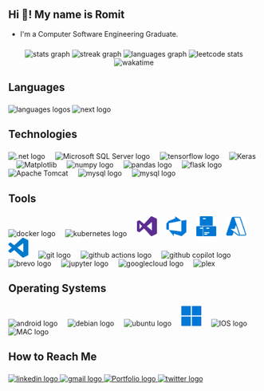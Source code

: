 <h2 align="left">Hi 👋! My name is Romit</h2>

- I'm a Computer Software Engineering Graduate.

###
<div>
  <div align="center">
    <img src="https://github-readme-stats-ninepiece2.vercel.app/api?username=NinePiece2&hide_title=false&hide_rank=false&show_icons=true&include_all_commits=true&count_private=true&disable_animations=false&theme=dark&locale=en&hide_border=false" height="150" alt="stats graph"  />
    <img src="https://github-readme-streak-stats-ninepiece2.vercel.app?user=NinePiece2&locale=en&mode=daily&theme=dark&hide_border=false&border_radius=5" height="150" alt="streak graph"  />
    <img src="https://github-readme-stats-ninepiece2.vercel.app/api/top-langs?username=NinePiece2&locale=en&hide_title=false&layout=compact&card_width=320&langs_count=10&theme=dark&hide_border=false&size_weight=0.5&count_weight=0.5" height="165" alt="languages graph"  />
    <img src="https://leetcard.jacoblin.cool/NinePiece2?theme=dark" height="165" alt="leetcode stats"/>
    <div align="center">
      <img src="https://github-readme-stats-ninepiece2.vercel.app/api/wakatime?username=ninepiece2&theme=dark&locale=en&layout=compact" alt="wakatime"/>
    </div
  </div>
</div>

###

<h2 align="left">Languages</h2>

###

<div align="left">
  <img src="https://skillicons.dev/icons?i=c,cs,cpp,html,java,ts,js,react,tailwind,md,py,arduino" height="40" alt="languages logos" />
  <img src="https://cdn.simpleicons.org/nextdotjs/FFFFFF" height="40" width="40" alt="next logo"  />
</div>

###

<h2 align="left">Technologies</h2>

###

<div align="left">
  <img src="https://img.shields.io/badge/.NET-5C2D91?style=for-the-badge&logo=.net&logoColor=white" height="30" alt=".net logo"  />
  <img width="12" />
  <img src="https://img.shields.io/badge/Microsoft%20SQL%20Server-CC2927?style=for-the-badge&logo=microsoft%20sql%20server&logoColor=white" height="30" alt="Microsoft SQL Server logo"  />
  <img width="12" />
  <img src="https://cdn.jsdelivr.net/gh/devicons/devicon/icons/tensorflow/tensorflow-original.svg" height="30" alt="tensorflow logo"  />
  <img width="12" />
  <img src="https://img.shields.io/badge/Keras-%23D00000.svg?style=for-the-badge&logo=Keras&logoColor=white" height="30" alt="Keras"  />
  <img width="12" />
  <img src="https://img.shields.io/badge/Matplotlib-%23ffffff.svg?style=for-the-badge&logo=Matplotlib&logoColor=black" height="30" alt="Matplotlib"  />
  <img width="12" />
  <img src="https://cdn.jsdelivr.net/gh/devicons/devicon/icons/numpy/numpy-original.svg" height="30" alt="numpy logo"  />
  <img width="12" />
  <img src="https://img.shields.io/badge/pandas-150458?logo=pandas&logoColor=white&style=for-the-badge" height="30" alt="pandas logo"  />
  <img width="12" />
  <img src="https://img.shields.io/badge/Flask-000000?logo=flask&logoColor=white&style=for-the-badge" height="30" alt="flask logo"  />
  <img width="12" />
  <img src="https://img.shields.io/badge/apache%20tomcat-%23F8DC75.svg?style=for-the-badge&logo=apache-tomcat&logoColor=black" height="30" alt="Apache Tomcat"  />
  <img width="12" />
  <img src="https://img.shields.io/badge/mysql-4479A1.svg?style=for-the-badge&logo=mysql&logoColor=white" height="30" alt="mysql logo"  />
  <img width="12" />
  <img src="https://img.shields.io/badge/Vercel-000000?style=for-the-badge&logo=vercel&logoColor=white" height="30" alt="mysql logo"  />
</div>

###

<h2 align="left">Tools</h2>

###

<div align="left">
  <img src="https://cdn.simpleicons.org/docker/2496ED" height="40" width="40" alt="docker logo"  />
  <img width="12" />
  <img src="https://cdn.simpleicons.org/kubernetes/326CE5" height="40" width="40" alt="kubernetes logo"  />
  <img width="12" />
  <img src="/icons/visualstudio.svg" height="40" width="40" alt="visual studio logo"  />
  <img width="12" />
  <img src="/icons/azuredevops.svg" height="40" width="40" alt="Azure DevOps logo"  />
  <img width="12" />
  <img src="/icons/azureartifacts.svg" height="40" width="40" alt="Azure Artifacts logo"  />
  <img width="12" />
  <img src="/icons/microsoftazure.svg" height="40" width="40" alt="Microsoft Azure logo"  />
  <img width="12" />
  <img src="/icons/visualstudiocode.svg" height="40" width="40" alt="vscode logo"  />
  <img width="12" />
  <img src="https://cdn.simpleicons.org/git" height="40" width="40" alt="git logo"  />
  <img width="12" />
  <img src="https://cdn.simpleicons.org/githubactions" height="40" width="40" alt="github actions logo"  />
  <img width="12" />
  <img src="https://cdn.simpleicons.org/githubcopilot/FFFFFF" height="40" width="40" alt="github copilot logo"  />
  <img width="12" />
  <img src="https://cdn.simpleicons.org/brevo" height="40" width="40" alt="brevo logo"  />
  <img width="12" />
  <img src="https://cdn.simpleicons.org/jupyter/F37626" height="40" width="40" alt="jupyter logo"  />
  <img width="12" />
  <img src="https://cdn.simpleicons.org/googlecloud/4285F4" height="40" width="40" alt="googlecloud logo"  />
  <img width="12" />
  <img src="https://img.shields.io/badge/plex-%23E5A00D.svg?style=for-the-badge&logo=plex&logoColor=white" height="40"  alt="plex"  />
</div>

###

<h2 align="left">Operating Systems</h2>

###

<div align="left">
  <img src="https://cdn.simpleicons.org/android/3DDC84" height="40" width="40" alt="android logo"  />
  <img width="12" />
  <img src="https://cdn.simpleicons.org/debian/A81D33" height="40" width="40" alt="debian logo"  />
  <img width="12" />
  <img src="https://cdn.simpleicons.org/ubuntu/E95420" height="40" width="40" alt="ubuntu logo"  />
  <img width="12" />
  <img src="/icons/windows.svg" height="40" width="40" alt="windows logo"  />
  <img width="12" />
  <img src="https://cdn.simpleicons.org/ios/FFFFFF" height="40" width="40" alt="IOS logo"  />
  <img width="12" />
  <img src="https://cdn.simpleicons.org/macOS/FFFFFF" height="40" width="40" alt="MAC logo"  />
</div>

###

<h2 align="left">How to Reach Me</h2>

###

<div align="left">
  <a href="https://www.linkedin.com/in/romit-sagu/" target="_blank">
    <img src="https://img.shields.io/static/v1?message=LinkedIn&logo=linkedin&label=&color=0077B5&logoColor=white&labelColor=&style=for-the-badge" height="40" alt="linkedin logo"  />
  </a>
  <a href="mailto:romit.sagu@gmail.com" target="_blank">
    <img src="https://img.shields.io/static/v1?message=Gmail&logo=gmail&label=&color=D14836&logoColor=white&labelColor=&style=for-the-badge" height="40" alt="gmail logo"  />
  </a>
  <a href="https://romitsagu.com" target="_blank">
    <img src="https://img.shields.io/badge/Portfolio-%23000000.svg?style=for-the-badge&logo=firefox&logoColor=#FF7139" height="40" alt="Portfolio logo"  />
  </a>
  <a href="https://twitter.com/NinePiece2" target="_blank">
    <img src="https://img.shields.io/static/v1?message=Twitter&logo=twitter&label=&color=1DA1F2&logoColor=white&labelColor=&style=for-the-badge" height="40" alt="twitter logo"  />
  </a>
</div>

<!-- ###

<br clear="both">

<img src="https://raw.githubusercontent.com/NinePiece2/NinePiece2/output/snake.svg" alt="Snake animation" />

### -->
